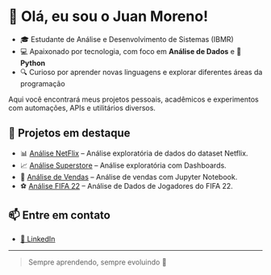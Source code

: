 # 👋 Olá, eu sou o Juan Moreno!

- 🎓 Estudante de Análise e Desenvolvimento de Sistemas (IBMR)  
- 💻 Apaixonado por tecnologia, com foco em **Análise de Dados** e **🐍 Python**
- 🔍 Curioso por aprender novas linguagens e explorar diferentes áreas da programação  

Aqui você encontrará meus projetos pessoais, acadêmicos e experimentos com automações, APIs e utilitários diversos.

## 🚀 Projetos em destaque

- 📊 [Análise NetFlix](https://github.com/JuanDaCunhaMoreno/analise-netflix) – Análise exploratória de dados do dataset Netflix.
- 📈 [Análise Superstore](https://github.com/JuanDaCunhaMoreno/superstore-dashboard) – Análise exploratória com Dashboards.
- 🛒 [Análise de Vendas](https://github.com/JuanDaCunhaMoreno/Analise_Vendas_Loja) – Análise de vendas com Jupyter Notebook.
- ⚽ [Análise FIFA 22](https://github.com/JuanDaCunhaMoreno/Analise-Fifa-22) – Análise de Dados de Jogadores do FIFA 22.  

## 📫 Entre em contato

- [💼 LinkedIn](https://www.linkedin.com/in/juan-da-cunha-moreno-29752a222/)

---

> Sempre aprendendo, sempre evoluindo 🚀
